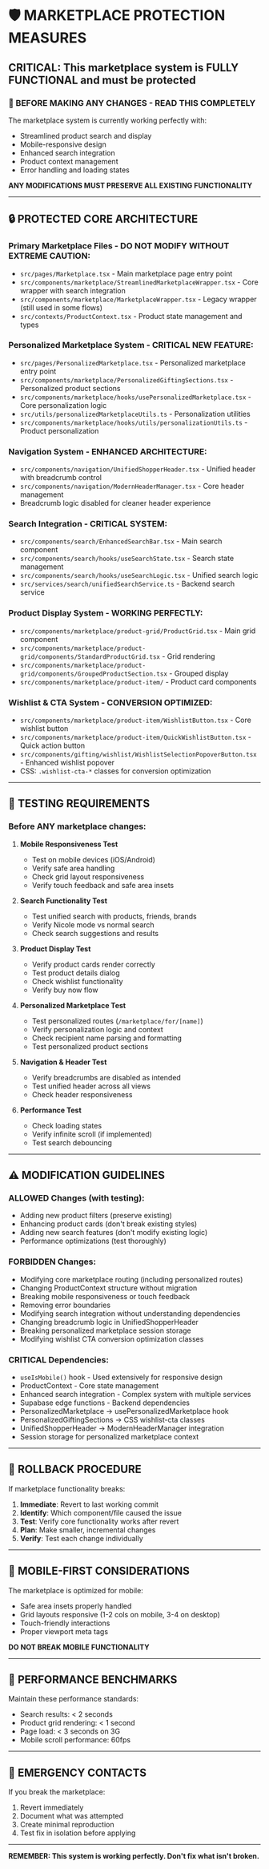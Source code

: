 
# 🛡️ MARKETPLACE PROTECTION MEASURES

## CRITICAL: This marketplace system is FULLY FUNCTIONAL and must be protected

### 🚨 BEFORE MAKING ANY CHANGES - READ THIS COMPLETELY

The marketplace system is currently working perfectly with:
- Streamlined product search and display
- Mobile-responsive design
- Enhanced search integration
- Product context management
- Error handling and loading states

**ANY MODIFICATIONS MUST PRESERVE ALL EXISTING FUNCTIONALITY**

---

## 🔒 PROTECTED CORE ARCHITECTURE

### Primary Marketplace Files - DO NOT MODIFY WITHOUT EXTREME CAUTION:
- `src/pages/Marketplace.tsx` - Main marketplace page entry point
- `src/components/marketplace/StreamlinedMarketplaceWrapper.tsx` - Core wrapper with search integration
- `src/components/marketplace/MarketplaceWrapper.tsx` - Legacy wrapper (still used in some flows)
- `src/contexts/ProductContext.tsx` - Product state management and types

### Personalized Marketplace System - CRITICAL NEW FEATURE:
- `src/pages/PersonalizedMarketplace.tsx` - Personalized marketplace entry point
- `src/components/marketplace/PersonalizedGiftingSections.tsx` - Personalized product sections
- `src/components/marketplace/hooks/usePersonalizedMarketplace.tsx` - Core personalization logic
- `src/utils/personalizedMarketplaceUtils.ts` - Personalization utilities
- `src/components/marketplace/hooks/utils/personalizationUtils.ts` - Product personalization

### Navigation System - ENHANCED ARCHITECTURE:
- `src/components/navigation/UnifiedShopperHeader.tsx` - Unified header with breadcrumb control
- `src/components/navigation/ModernHeaderManager.tsx` - Core header management
- Breadcrumb logic disabled for cleaner header experience

### Search Integration - CRITICAL SYSTEM:
- `src/components/search/EnhancedSearchBar.tsx` - Main search component
- `src/components/search/hooks/useSearchState.tsx` - Search state management
- `src/components/search/hooks/useSearchLogic.tsx` - Unified search logic
- `src/services/search/unifiedSearchService.ts` - Backend search service

### Product Display System - WORKING PERFECTLY:
- `src/components/marketplace/product-grid/ProductGrid.tsx` - Main grid component
- `src/components/marketplace/product-grid/components/StandardProductGrid.tsx` - Grid rendering
- `src/components/marketplace/product-grid/components/GroupedProductSection.tsx` - Grouped display
- `src/components/marketplace/product-item/` - Product card components

### Wishlist & CTA System - CONVERSION OPTIMIZED:
- `src/components/marketplace/product-item/WishlistButton.tsx` - Core wishlist button
- `src/components/marketplace/product-item/QuickWishlistButton.tsx` - Quick action button
- `src/components/gifting/wishlist/WishlistSelectionPopoverButton.tsx` - Enhanced wishlist popover
- CSS: `.wishlist-cta-*` classes for conversion optimization

---

## 🧪 TESTING REQUIREMENTS

### Before ANY marketplace changes:
1. **Mobile Responsiveness Test**
   - Test on mobile devices (iOS/Android)
   - Verify safe area handling
   - Check grid layout responsiveness
   - Verify touch feedback and safe area insets

2. **Search Functionality Test**
   - Test unified search with products, friends, brands
   - Verify Nicole mode vs normal search
   - Check search suggestions and results

3. **Product Display Test**
   - Verify product cards render correctly
   - Test product details dialog
   - Check wishlist functionality
   - Verify buy now flow

4. **Personalized Marketplace Test**
   - Test personalized routes (`/marketplace/for/[name]`)
   - Verify personalization logic and context
   - Check recipient name parsing and formatting
   - Test personalized product sections

5. **Navigation & Header Test**
   - Verify breadcrumbs are disabled as intended
   - Test unified header across all views
   - Check header responsiveness

6. **Performance Test**
   - Check loading states
   - Verify infinite scroll (if implemented)
   - Test search debouncing

---

## ⚠️ MODIFICATION GUIDELINES

### ALLOWED Changes (with testing):
- Adding new product filters (preserve existing)
- Enhancing product cards (don't break existing styles)
- Adding new search features (don't modify existing logic)
- Performance optimizations (test thoroughly)

### FORBIDDEN Changes:
- Modifying core marketplace routing (including personalized routes)
- Changing ProductContext structure without migration
- Breaking mobile responsiveness or touch feedback
- Removing error boundaries
- Modifying search integration without understanding dependencies
- Changing breadcrumb logic in UnifiedShopperHeader
- Breaking personalized marketplace session storage
- Modifying wishlist CTA conversion optimization classes

### CRITICAL Dependencies:
- `useIsMobile()` hook - Used extensively for responsive design
- ProductContext - Core state management
- Enhanced search integration - Complex system with multiple services
- Supabase edge functions - Backend dependencies
- PersonalizedMarketplace → usePersonalizedMarketplace hook
- PersonalizedGiftingSections → CSS wishlist-cta classes
- UnifiedShopperHeader → ModernHeaderManager integration
- Session storage for personalized marketplace context

---

## 🔄 ROLLBACK PROCEDURE

If marketplace functionality breaks:
1. **Immediate**: Revert to last working commit
2. **Identify**: Which component/file caused the issue
3. **Test**: Verify core functionality works after revert
4. **Plan**: Make smaller, incremental changes
5. **Verify**: Test each change individually

---

## 📱 MOBILE-FIRST CONSIDERATIONS

The marketplace is optimized for mobile:
- Safe area insets properly handled
- Grid layouts responsive (1-2 cols on mobile, 3-4 on desktop)
- Touch-friendly interactions
- Proper viewport meta tags

**DO NOT BREAK MOBILE FUNCTIONALITY**

---

## 🎯 PERFORMANCE BENCHMARKS

Maintain these performance standards:
- Search results: < 2 seconds
- Product grid rendering: < 1 second
- Page load: < 3 seconds on 3G
- Mobile scroll performance: 60fps

---

## 🚨 EMERGENCY CONTACTS

If you break the marketplace:
1. Revert immediately
2. Document what was attempted
3. Create minimal reproduction
4. Test fix in isolation before applying

---

**REMEMBER: This system is working perfectly. Don't fix what isn't broken.**
